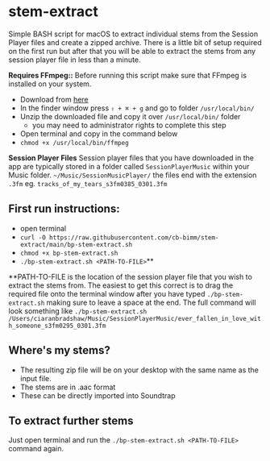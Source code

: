# stem-extract

Simple BASH script for macOS to extract individual stems from the Session Player files and create a zipped archive. There is a little bit of setup required on the first run but after that you will be able to extract the stems from any session player file in less than a minute.

**Requires FFmpeg::** 
Before running this script make sure that FFmpeg is installed on your system. 
+ Download from <a href="https://evermeet.cx/ffmpeg/ffmpeg-4.3.1.zip">here</a>
+ In the finder window press ```⇧ + ⌘ + g``` and go to folder ```/usr/local/bin/```
+ Unzip the downloaded file and copy it over ```/usr/local/bin/``` folder
  + you may need to administrator rights to complete this step
+ Open terminal and copy in the command below
+ ```chmod +x /usr/local/bin/ffmpeg```

**Session Player Files**
Session player files that you have downloaded in the app are typically stored in a folder called ```SessionPlayerMusic``` within your Music folder. ```~/Music/SessionMusicPlayer/``` the files end with the extension ```.3fm``` eg. ```tracks_of_my_tears_s3fm0385_0301.3fm```

## First run instructions: 
+ open terminal
+ ```curl -O https://raw.githubusercontent.com/cb-bimm/stem-extract/main/bp-stem-extract.sh```
+ ```chmod +x bp-stem-extract.sh```
+ ```./bp-stem-extract.sh <PATH-TO-FILE>```\*\*

\*\*PATH-TO-FILE is the location of the session player file that you wish to extract the stems from. The easiest to get this correct is to drag the required file onto the terminal window after you have typed ```./bp-stem-extract.sh``` making sure to leave a space at the end.
The full command will look something like 
```./bp-stem-extract.sh /Users/ciaranbradshaw/Music/SessionPlayerMusic/ever_fallen_in_love_with_someone_s3fm0295_0301.3fm```

## Where's my stems? 
+ The resulting zip file will be on your desktop with the same name as the input file.
+ The stems are in .aac format 
+ These can be directly imported into Soundtrap

## To extract further stems 
Just open terminal and run the ```./bp-stem-extract.sh <PATH-TO-FILE>``` command again.



